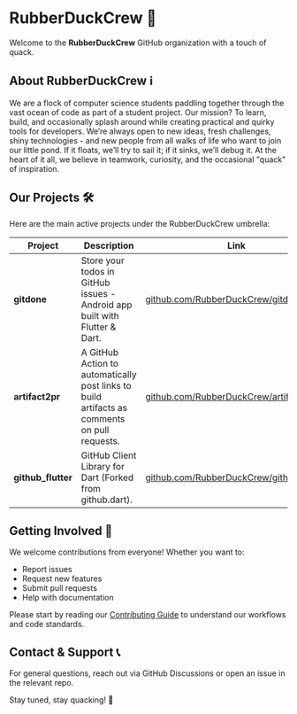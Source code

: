 # RubberDuckCrew 🦆

Welcome to the **RubberDuckCrew** GitHub organization with a touch of quack.

## About RubberDuckCrew ℹ️

We are a flock of computer science students paddling together through the vast ocean of code as part of a student project.
Our mission? To learn, build, and occasionally splash around while creating practical and quirky tools for developers.
We’re always open to new ideas, fresh challenges, shiny technologies - and new people from all walks of life who want to join our little pond.
If it floats, we’ll try to sail it; if it sinks, we’ll debug it.
At the heart of it all, we believe in teamwork, curiosity, and the occasional "quack" of inspiration.

## Our Projects 🛠️

Here are the main active projects under the RubberDuckCrew umbrella:

| Project            | Description                                                                                  | Link                                                                                         |
| ------------------ | -------------------------------------------------------------------------------------------- | -------------------------------------------------------------------------------------------- |
| **gitdone**        | Store your todos in GitHub issues - Android app built with Flutter & Dart.                   | [github.com/RubberDuckCrew/gitdone](https://github.com/RubberDuckCrew/gitdone)               |
| **artifact2pr**    | A GitHub Action to automatically post links to build artifacts as comments on pull requests. | [github.com/RubberDuckCrew/artifact2pr](https://github.com/RubberDuckCrew/artifact2pr)       |
| **github_flutter** | GitHub Client Library for Dart (Forked from github.dart).                                    | [github.com/RubberDuckCrew/github_flutter](https://github.com/RubberDuckCrew/github_flutter) |

## Getting Involved 🤝

We welcome contributions from everyone! Whether you want to:

-   Report issues
-   Request new features
-   Submit pull requests
-   Help with documentation

Please start by reading our [Contributing Guide](https://rubberduckcrew.pages.dev/contributing/) to understand our workflows and code standards.

## Contact & Support 📞

For general questions, reach out via GitHub Discussions or open an issue in the relevant repo.

Stay tuned, stay quacking! 🦆
